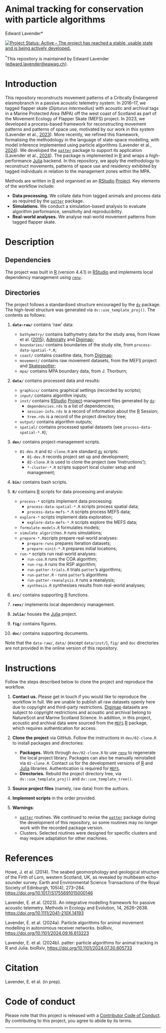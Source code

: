 Animal tracking for conservation with particle algorithms
================
Edward Lavender\*

[![Project Status: Active – The project has reached a stable, usable
state and is being actively
developed.](https://www.repostatus.org/badges/latest/active.svg)](https://www.repostatus.org/#active)

<sup>\*</sup>This repository is maintained by Edward Lavender
(<edward.lavender@eawag.ch>).

# Introduction

This repository reconstructs movement patterns of a Critically
Endangered elasmobranch in a passive acoustic telemetry system. In
2016–17, we tagged flapper skate (*Dipturus intermedius*) with acoustic
and archival tags in a Marine Protected Area (MPA) off the west coast of
Scotland as part of the Movement Ecology of Flapper Skate (MEFS)
project. In 2023, we developed a process-based framework for
reconstructing movement patterns and patterns of space use, motivated by
our work in this system (Lavender et al.,
[2023](https://doi.org/10.1111/2041-210X.14193)). More recently, we
refined this framework, formalising the methodology in the language of
state-space modelling, with model inference implemented using particle
algorithms (Lavender et al.,
[2024](https://doi.org/10.1101/2024.09.16.613223)). We developed the
[`patter`](https://github.com/edwardlavender/patter) package to support
its application (Lavender et al.,
[2024](https://doi.org/10.1101/2024.07.30.605733)). The package is
implemented in [R](https://www.r-project.org/) and wraps a
high-performance [Julia](http://julialang.org) backend. In this
repository, we apply the methodology to reconstruct movements, patterns
of space use and residency exhibited by tagged individuals in relation
to the management zones within the MPA.

Methods are written in [R](https://www.r-project.org/) and organised as
an [RStudio](https://www.rstudio.com/)
[Project](https://r4ds.had.co.nz/workflow-projects.html). Key elements
of the workflow include:

- **Data processing.** We collate data from tagged animals and process
  data as required by the
  [`patter`](https://github.com/edwardlavender/patter) package.
- **Simulations.** We conduct a simulation-based analysis to evaluate
  algorithm performance, sensitivity and reproducibility.
- **Real-world analyses.** We analyse real-world movement patterns from
  tagged flapper skate.

# Description

## Dependencies

The project was built in [R](https://www.r-project.org/) (version 4.4.1)
in [RStudio](https://www.rstudio.com/) and implements local dependency
management using
[`renv`](https://rstudio.github.io/renv/articles/renv.html).

## Directories

The project follows a standardised structure encouraged by the
[`dv`](https://github.com/edwardlavender/dv) package. The high-level
structure was generated via `dv::use_template_proj()`. The contents as
follows:

1.  **`data-raw/`** contains ‘raw’ data:

    - `bathymetry/` contains bathymetry data for the study area, from
      Howe et al. ([2015](https://doi.org/10.1017/S1755691015000146)),
      [Admiralty](https://www.admiralty.co.uk/access-data/seabed-mapping)
      and [Digimap](https://digimap.edina.ac.uk);
    - `boundaries/` contains boundaries of the study site, from
      `process-data-spatial-*.R`;
    - `coast/` contains coastline data, from
      [Digimap](https://digimap.edina.ac.uk);
    - `movement/` contains raw movement datasets, from the MEFS project
      and [Skatespotter](https://skatespotter.sams.ac.uk);
    - `mpa/` contains MPA boundary data, from J. Thorburn; <br/>

2.  **`data/`** contains processed data and results:

    - `graphics/` contains graphical settings (recorded by scripts);
    - `input/` contains algorithm inputs;
    - `inst/` contains [RStudio](https://www.rstudio.com/)
      [Project](https://r4ds.had.co.nz/workflow-projects.html)-management
      files generated by [`dv`](https://github.com/edwardlavender/dv):
      - `dependencies.rds` is a list of dependencies;
      - `session-info.rds` is a record of information about the
        [R](https://www.r-project.org/) Session;
      - `tree.rds` is a record of the project directory tree;
    - `output/` contains algorithm outputs;
    - `spatial/` contains processed spatial datasets (see
      `process-data-spatial-*.R`); <br/>

3.  **`dev/`** contains project-management scripts.

    - `01-dev.R` and `02-clone.R` are standard
      [`dv`](https://github.com/edwardlavender/dv) scripts:
      - `01-dev.R` records project set up and development;
      - `02-clone.R` is used to clone the project (see ‘Instructions’);
      - `*-cluster-*.R` scripts support local cluster setup and
        management;

4.  **`bin/`** contains bash scripts.

5.  **`R/`** contains [R](https://www.r-project.org/) scripts for data
    processing and analysis:

    - `process-*` scripts implement data processing:
      - `process-data-spatial-*.R` scripts process spatial data;
      - `process-data-mefs-*.R` scripts process MEFS data;
    - `explore-*` scripts implement data exploration;
      - `explore-data-mefs-*.R` scripts explore the MEFS data;
    - `formulate-models.R` formulates models;
    - `simulate algorithms.R` runs simulations;
    - `prepare-*.R`scripts prepare real-world analyses:
      - `prepare-runs` prepares iteration datasets;
      - `prepare-xinit-*.R` prepares initial locations;
    - `run-*` scripts run real-world analyses:
      - `run-coa.R` runs the COA algorithm;
      - `run-rsp.R` runs the RSP algorithm;
      - `run-patter-trials.R` trials `patter`’s algorithms;
      - `run-patter.R` - runs `patter`’s algorithms
      - `run-patter-reanalysis.R` runs a reanalysis;
      - `synthesis.R` synthesises results from real-world analyses;

6.  **`src/`** contains supporting [R](https://www.r-project.org/)
    functions.

7.  **`renv/`** implements local dependency management.

8.  **`Julia/`** houses the [Julia](http://julialang.org) project.

9.  **`fig/`** contains figures.

10. **`doc/`** contains supporting documents.

Note that the `data-raw/`, `data/` (except `data/inst/`), `fig/` and
`doc` directories are not provided in the online version of this
repository.

# Instructions

Follow the steps described below to clone the project and reproduce the
workflow.

1.  **Contact us.** Please get in touch if you would like to reproduce
    the workflow in full. We are unable to publish all raw datasets
    openly here due to copyright and third-party restrictions.
    [Digimap](https://digimap.edina.ac.uk) datasets are subject to
    copyright restrictions and acoustic and archival belong to
    NatureScot and Marine Scotland Science. In addition, in this
    project, acoustic and archival data were sourced from the
    [`MEFS`](https://github.com/edwardlavender/MEFS)
    [R](https://www.r-project.org/) package, which requires
    authentication for access.

2.  **Clone the project** via GitHub. Follow the instructions in
    `dev/02-clone.R` to install packages and directories:

    - **Packages.** Work through `dev/02-clone.R` to use
      [`renv`](https://rstudio.github.io/renv/articles/renv.html) to
      regenerate the local project library. Packages can also be
      manually reinstalled via `02-clone.R`. Contact us for the
      development versions of [R](https://www.r-project.org/) and
      [Julia](http://julialang.org) libraries. Authentication is
      required for [`MEFS`](https://github.com/edwardlavender/MEFS).
    - **Directories.** Rebuild the project directory tree, via
      `dv::use_template_proj()` and `dv::use_template_tree()`.

3.  **Source project files** (namely, raw data) from the authors.

4.  **Implement scripts** in the order provided.

5.  **Warnings**:

    - [`patter`](https://github.com/edwardlavender/patter) routines. We
      continued to revise the
      [`patter`](https://github.com/edwardlavender/patter) package
      during the development of this repository, so some routines may no
      longer work with the recorded package version.
    - Clusters. Selected routines were designed for specific clusters
      and may require adaptation for other machines.

# References

Howe, J. et al. (2014). The seabed geomorphology and geological
structure of the Firth of Lorn, western Scotland, UK, as revealed by
multibeam echo-sounder survey. Earth and Environmental Science
Transactions of the Royal Society of Edinburgh, 105(4), 273–284.
<https://doi.org/10.1017/S1755691015000146>

Lavender, E. et al. (2023). An integrative modelling framework for
passive acoustic telemetry. Methods in Ecology and Evolution, 14,
2626–2638. <https://doi.org/10.1111/2041-210X.14193>

Lavender, E. et al. (2024a). Particle algorithms for animal movement
modelling in autonomous receiver networks. bioRxiv,
<https://doi.org/10.1101/2024.09.16.613223>

Lavender, E. et al. (2024b). patter: particle algorithms for animal
tracking in R and Julia. bioRxiv,
<https://doi.org/10.1101/2024.07.30.605733>

# Citation

Lavender, E. et al. (in prep).

# Code of conduct

Please note that this project is released with a [Contributor Code of
Conduct](https://contributor-covenant.org/version/2/1/CODE_OF_CONDUCT.html).
By contributing to this project, you agree to abide by its terms.

------------------------------------------------------------------------
